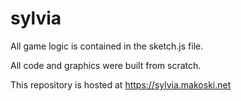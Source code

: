 # sylvia
All game logic is contained in the sketch.js file.

All code and graphics were built from scratch.

This repository is hosted at https://sylvia.makoski.net
